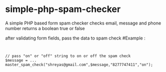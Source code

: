 # simple-php-spam-checker
A simple PHP based form spam checker 
checks email, message and phone number
returns a boolean true or false 

after validating form fields, pass the data to spam check
#Example :
```


// pass "on" or "off" string to on or off the spam check
$message = ...
master_spam_check("shreyas@gmail.com",$message,"8277747411","on");

```
